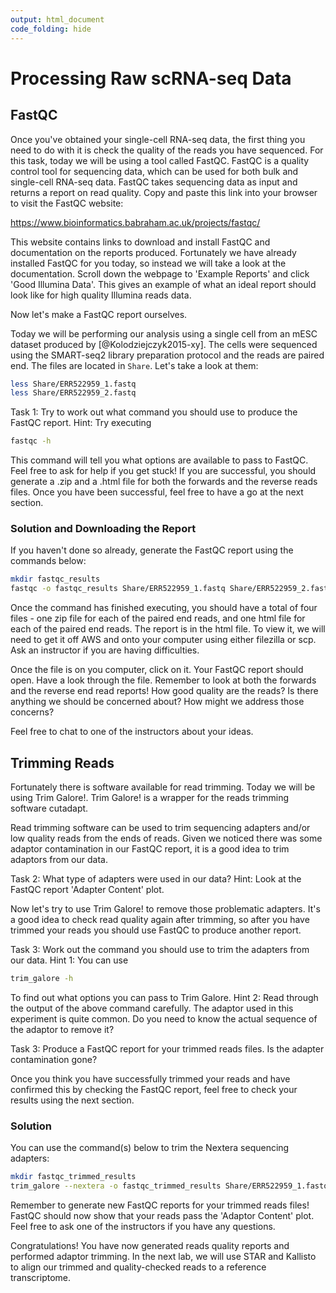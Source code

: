 ```yaml
---
output: html_document
code_folding: hide
---
```




# Processing Raw scRNA-seq Data

## FastQC

Once you've obtained your single-cell RNA-seq data, the first thing you need to do with it is check the quality of the reads you have sequenced. For this task, today we will be using a tool called FastQC. FastQC is a quality control tool for sequencing data, which can be used for both bulk and single-cell RNA-seq data. FastQC takes sequencing data as input and returns a report on read quality. Copy and paste this link into your browser to visit the FastQC website:

https://www.bioinformatics.babraham.ac.uk/projects/fastqc/

This website contains links to download and install FastQC and documentation on the reports produced. Fortunately we have already installed FastQC for you today, so instead we will take a look at the documentation. Scroll down the webpage to 'Example Reports' and click 'Good Illumina Data'. This gives an example of what an ideal report should look like for high quality Illumina reads data.

Now let's make a FastQC report ourselves.

Today we will be performing our analysis using a single cell from an mESC dataset produced by [@Kolodziejczyk2015-xy]. The cells were sequenced using the SMART-seq2 library preparation protocol and the reads are paired end. The files are located in `Share`. Let's take a look at them:


```bash
less Share/ERR522959_1.fastq
less Share/ERR522959_2.fastq
```

Task 1: Try to work out what command you should use to produce the FastQC report. Hint: Try executing


```bash
fastqc -h
```

This command will tell you what options are available to pass to FastQC. Feel free to ask for help if you get stuck! If you are successful, you should generate a .zip and a .html file for both the forwards and the reverse reads files. Once you have been successful, feel free to have a go at the next section.


### Solution and Downloading the Report

If you haven't done so already, generate the FastQC report using the commands below:


```bash
mkdir fastqc_results
fastqc -o fastqc_results Share/ERR522959_1.fastq Share/ERR522959_2.fastq
```

Once the command has finished executing, you should have a total of four files - one zip file for each of the paired end reads, and one html file for each of the paired end reads. The report is in the html file. To view it, we will need to get it off AWS and onto your computer using either filezilla or scp. Ask an instructor if you are having difficulties.

Once the file is on you computer, click on it. Your FastQC report should open. Have a look through the file. Remember to look at both the forwards and the reverse end read reports! How good quality are the reads? Is there anything we should be concerned about? How might we address those concerns?

Feel free to chat to one of the instructors about your ideas.

## Trimming Reads

Fortunately there is software available for read trimming. Today we will be using Trim Galore!. Trim Galore! is a wrapper for the reads trimming software cutadapt.

Read trimming software can be used to trim sequencing adapters and/or low quality reads from the ends of reads. Given we noticed there was some adaptor contamination in our FastQC report, it is a good idea to trim adaptors from our data.

Task 2: What type of adapters were used in our data? Hint: Look at the FastQC report 'Adapter Content' plot.

Now let's try to use Trim Galore! to remove those problematic adapters. It's a good idea to check read quality again after trimming, so after you have trimmed your reads you should use FastQC to produce another report.

Task 3: Work out the command you should use to trim the adapters from our data. Hint 1: You can use 


```bash
trim_galore -h
```

To find out what options you can pass to Trim Galore.
Hint 2: Read through the output of the above command carefully. The adaptor used in this experiment is quite common. Do you need to know the actual sequence of the adaptor to remove it?

Task 3: Produce a FastQC report for your trimmed reads files. Is the adapter contamination gone?

Once you think you have successfully trimmed your reads and have confirmed this by checking the FastQC report, feel free to check your results using the next section.

### Solution

You can use the command(s) below to trim the Nextera sequencing adapters:


```bash
mkdir fastqc_trimmed_results
trim_galore --nextera -o fastqc_trimmed_results Share/ERR522959_1.fastq Share/ERR522959_2.fastq
```

Remember to generate new FastQC reports for your trimmed reads files! FastQC should now show that your reads pass the 'Adaptor Content' plot. Feel free to ask one of the instructors if you have any questions.

Congratulations! You have now generated reads quality reports and performed adaptor trimming. In the next lab, we will use STAR and Kallisto to align our trimmed and quality-checked reads to a reference transcriptome.


